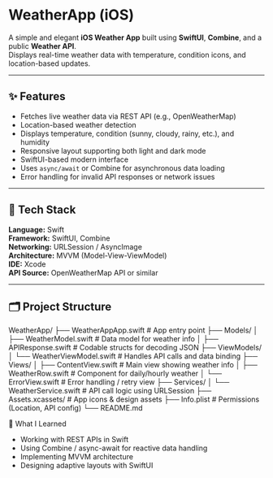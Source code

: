 # WeatherApp (iOS)

A simple and elegant **iOS Weather App** built using **SwiftUI**, **Combine**, and a public **Weather API**.  
Displays real-time weather data with temperature, condition icons, and location-based updates.

---

## ✨ Features
- Fetches live weather data via REST API (e.g., OpenWeatherMap)
- Location-based weather detection
- Displays temperature, condition (sunny, cloudy, rainy, etc.), and humidity
- Responsive layout supporting both light and dark mode
- SwiftUI-based modern interface
- Uses `async/await` or Combine for asynchronous data loading
- Error handling for invalid API responses or network issues

---

## 🧰 Tech Stack
**Language:** Swift  
**Framework:** SwiftUI, Combine  
**Networking:** URLSession / AsyncImage  
**Architecture:** MVVM (Model-View-ViewModel)  
**IDE:** Xcode  
**API Source:** OpenWeatherMap API or similar

---

## 🗂️ Project Structure
WeatherApp/
├── WeatherAppApp.swift # App entry point
├── Models/
│ ├── WeatherModel.swift # Data model for weather info
│ ├── APIResponse.swift # Codable structs for decoding JSON
├── ViewModels/
│ └── WeatherViewModel.swift # Handles API calls and data binding
├── Views/
│ ├── ContentView.swift # Main view showing weather info
│ ├── WeatherRow.swift # Component for daily/hourly weather
│ └── ErrorView.swift # Error handling / retry view
├── Services/
│ └── WeatherService.swift # API call logic using URLSession
├── Assets.xcassets/ # App icons & design assets
├── Info.plist # Permissions (Location, API config)
└── README.md

🧠 What I Learned

- Working with REST APIs in Swift
- Using Combine / async-await for reactive data handling
- Implementing MVVM architecture
- Designing adaptive layouts with SwiftUI
